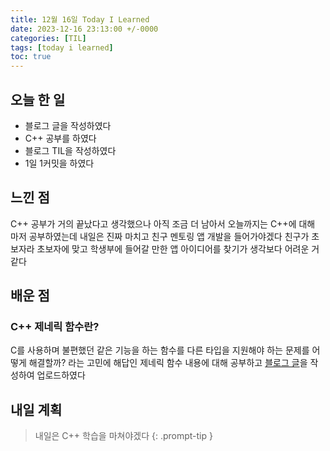 ```yaml
---
title: 12월 16일 Today I Learned
date: 2023-12-16 23:13:00 +/-0000
categories: [TIL]
tags: [today i learned]
toc: true
---
```


## 오늘 한 일

* 블로그 글을 작성하였다
* C++ 공부를 하였다
* 블로그 TIL을 작성하였다
* 1일 1커밋을 하였다

## 느낀 점

C++ 공부가 거의 끝났다고 생각했으나 아직 조금 더 남아서 오늘까지는 C++에 대해 마저 공부하였는데 내일은 진짜 마치고 친구 멘토링 앱 개발을 들어가야겠다 친구가 초보자라 초보자에 맞고 학생부에 들어갈 만한 앱 아이디어를 찾기가 생각보다 어려운 거 같다

## 배운 점

### C++ 제네릭 함수란?

C를 사용하며 불편했던 같은 기능을 하는 함수를 다른 타입을 지원해야 하는 문제를 어떻게 해결할까? 라는 고민에 해답인 제네릭 함수 내용에 대해 공부하고 [블로그 글](https://jangwoojun.github.io/posts/C++-%EC%A0%9C%EB%84%A4%EB%A6%AD-%ED%95%A8%EC%88%98%EB%9E%80/)을 작성하여 업로드하였다

## 내일 계획

> 내일은 C++ 학습을 마쳐야겠다
{: .prompt-tip }

